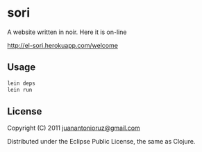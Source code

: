 # sori

A website written in noir. 
Here it is on-line

http://el-sori.herokuapp.com/welcome

## Usage

```bash
lein deps
lein run
```

## License

Copyright (C) 2011 juanantonioruz@gmail.com

Distributed under the Eclipse Public License, the same as Clojure.

